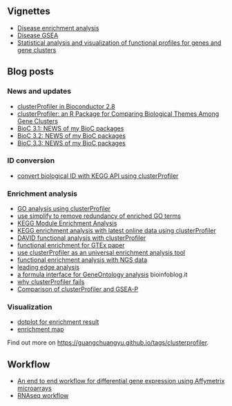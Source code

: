 <!-- AddToAny BEGIN -->
<div class="a2a_kit a2a_kit_size_32 a2a_default_style">
<a class="a2a_dd" href="//www.addtoany.com/share"></a>
<a class="a2a_button_facebook"></a>
<a class="a2a_button_twitter"></a>
<a class="a2a_button_google_plus"></a>
</div>
<script async src="//static.addtoany.com/menu/page.js"></script>
<!-- AddToAny END -->


## <i class="fa fa-book"></i> Vignettes

+ [Disease enrichment analysis](https://bioconductor.org/packages/devel/bioc/vignettes/DOSE/inst/doc/enrichmentAnalysis.html)
+ [Disease GSEA](https://bioconductor.org/packages/devel/bioc/vignettes/DOSE/inst/doc/GSEA.html)
+ [Statistical analysis and visualization of functional profiles for genes and gene clusters](https://bioconductor.org/packages/devel/bioc/vignettes/clusterProfiler/inst/doc/clusterProfiler.html)

## <i class="fa fa-wordpress"></i> Blog posts

### <i class="fa fa-angle-double-right"></i> News and updates

+ [clusterProfiler in Bioconductor 2.8](https://guangchuangyu.github.io/2011/03/clusterprofiler-in-bioconductor-2.8)
+ [clusterProfiler: an R Package for Comparing Biological Themes Among Gene Clusters](https://guangchuangyu.github.io/2012/05/clusterprofiler-an-r-package-for-comparing-biological-themes-among-gene-clusters)
+ [BioC 3.1: NEWS of my BioC packages](https://guangchuangyu.github.io/2015/04/news-of-my-bioc-packages)
+ [BioC 3.2: NEWS of my BioC packages](https://guangchuangyu.github.io/2015/10/news-of-my-bioc-packages)
+ [BioC 3.3: NEWS of my BioC packages](https://guangchuangyu.github.io/2016/05/news-of-my-bioc-packages)

### <i class="fa fa-angle-double-right"></i> ID conversion

+ [convert biological ID with KEGG API using clusterProfiler](https://guangchuangyu.github.io/2016/05/convert-biological-id-with-kegg-api-using-clusterprofiler)

### <i class="fa fa-angle-double-right"></i> Enrichment analysis

+ [GO analysis using clusterProfiler](https://guangchuangyu.github.io/2016/01/go-analysis-using-clusterprofiler)
+ [use simplify to remove redundancy of enriched GO terms](https://guangchuangyu.github.io/2015/10/use-simplify-to-remove-redundancy-of-enriched-go-terms)
+ [KEGG Module Enrichment Analysis](https://guangchuangyu.github.io/2016/04/kegg-module-enrichment-analysis)
+ [KEGG enrichment analysis with latest online data using clusterProfiler](https://guangchuangyu.github.io/2015/02/kegg-enrichment-analysis-with-latest-online-data-using-clusterprofiler)
+ [DAVID functional analysis with clusterProfiler](https://guangchuangyu.github.io/2015/03/david-functional-analysis-with-clusterprofiler)
+ [functional enrichment for GTEx paper](https://guangchuangyu.github.io/2015/08/functional-enrichment-for-gtex-paper)
+ [use clusterProfiler as an universal enrichment analysis tool](https://guangchuangyu.github.io/2015/05/use-clusterprofiler-as-an-universal-enrichment-analysis-tool)
+ [functional enrichment analysis with NGS data](https://guangchuangyu.github.io/2015/08/functional-enrichment-analysis-with-ngs-data)
+ [leading edge analysis](https://guangchuangyu.github.io/2016/07/leading-edge-analysis/)
+ [a formula interface for GeneOntology analysis](http://bioinfoblog.it/2015/02/a-formula-interface-for-geneontology-analysis/) <i class="fa fa-arrow-left"></i> bioinfoblog.it
+ [why clusterProfiler fails](https://guangchuangyu.github.io/2014/08/why-clusterprofiler-fails)
+ [Comparison of clusterProfiler and GSEA-P](https://guangchuangyu.github.io/2015/11/comparison-of-clusterprofiler-and-gsea-p)

### <i class="fa fa-angle-double-right"></i> Visualization

+ [dotplot for enrichment result](https://guangchuangyu.github.io/2015/06/dotplot-for-enrichment-result)
+ [enrichment map](https://guangchuangyu.github.io/2014/08/enrichment-map)


<i class="fa fa-hand-o-right"></i> Find out more on <https://guangchuangyu.github.io/tags/clusterprofiler>.

## <i class="fa fa-gift"></i> Workflow

+ [An end to end workflow for differential gene expression using Affymetrix microarrays](http://f1000research.com/articles/5-1384/v1)
+ [RNAseq workflow](https://github.com/twbattaglia/RNAseq-workflow)

